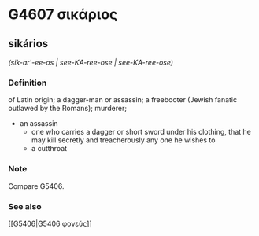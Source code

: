 # G4607 σικάριος

## sikários

_(sik-ar'-ee-os | see-KA-ree-ose | see-KA-ree-ose)_

### Definition

of Latin origin; a dagger-man or assassin; a freebooter (Jewish fanatic outlawed by the Romans); murderer; 

- an assassin
  - one who carries a dagger or short sword under his clothing, that he may kill secretly and treacherously any one he wishes to
  - a cutthroat

### Note

Compare G5406.

### See also

[[G5406|G5406 φονεύς]]
